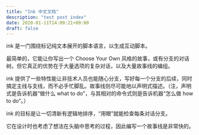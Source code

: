```yaml
---
title: "Ink 中文文档"
description: "test post index"
date: 2020-01-11T14:09:21+09:00
draft: false
---
```


ink 是一门围绕标记纯文本展开的脚本语言，以生成互动脚本。

最简单的，它能让你写出一个 Choose Your Own 风格的故事，或有分支的对话树。但它真正的优势在于大量选项的复杂对话，以及大量故事线的编组。

ink 提供了一些特性能让非技术人员也能随心分支，写好每一个分支的后续，同时搞定主线与支线，而不必手忙脚乱。故事线则尽可能地以声明式描述。（注，声明式是告诉机器“做什么 what to do”，与其相对的命令式则是告诉机器“怎么做 how to do”。）

ink 的目标是让一切清新有逻辑地排序，“用眼”就能检查每条对话分支。

它在设计时也考虑了想法在头脑中思考的过程，因此编写一个故事线是非常快的。